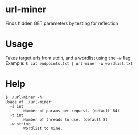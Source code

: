 # url-miner
Finds hidden GET parameters by testing for reflection  

# Usage
Takes target urls from stdin, and a wordlist using the `-w` flag  
Example: `$ cat endpoints.txt | url-miner -w wordlist.txt`  

# Help
```
$ ./url-miner -h
Usage of ./url-miner:
  -s int
    	Number of params per request. (default 64)
  -t int
    	Number of threads to use. (default 8)
  -w string
    	Wordlist to mine.
```
